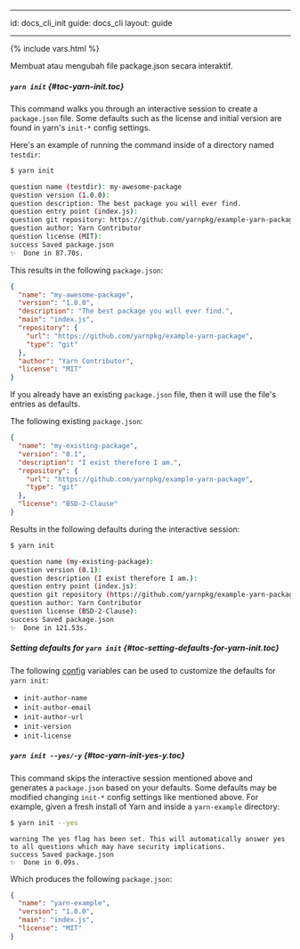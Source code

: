 * * *

id: docs_cli_init guide: docs_cli layout: guide

* * *

{% include vars.html %}

<p class="lead">Membuat atau mengubah file package.json secara interaktif.</p>

##### `yarn init` [](#toc-yarn-init){#toc-yarn-init.toc}

This command walks you through an interactive session to create a `package.json` file. Some defaults such as the license and initial version are found in yarn's `init-*` config settings.

Here's an example of running the command inside of a directory named `testdir`:

```sh
$ yarn init
```

```sh
question name (testdir): my-awesome-package
question version (1.0.0): 
question description: The best package you will ever find.
question entry point (index.js): 
question git repository: https://github.com/yarnpkg/example-yarn-package
question author: Yarn Contributor
question license (MIT): 
success Saved package.json
✨  Done in 87.70s.
```

This results in the following `package.json`:

```json
{
  "name": "my-awesome-package",
  "version": "1.0.0",
  "description": "The best package you will ever find.",
  "main": "index.js",
  "repository": {
    "url": "https://github.com/yarnpkg/example-yarn-package",
    "type": "git"
  },
  "author": "Yarn Contributor",
  "license": "MIT"
}
```

If you already have an existing `package.json` file, then it will use the file's entries as defaults.

The following existing `package.json`:

```json
{
  "name": "my-existing-package",
  "version": "0.1",
  "description": "I exist therefore I am.",
  "repository": {
    "url": "https://github.com/yarnpkg/example-yarn-package",
    "type": "git"
  },
  "license": "BSD-2-Clause"
}
```

Results in the following defaults during the interactive session:

```sh
$ yarn init
```

```sh
question name (my-existing-package): 
question version (0.1): 
question description (I exist therefore I am.):
question entry point (index.js): 
question git repository (https://github.com/yarnpkg/example-yarn-package): 
question author: Yarn Contributor
question license (BSD-2-Clause): 
success Saved package.json
✨  Done in 121.53s.
```

##### Setting defaults for `yarn init` [](#toc-setting-defaults-for-yarn-init){#toc-setting-defaults-for-yarn-init.toc}

The following [config]({{url_base}}/docs/cli/config) variables can be used to customize the defaults for `yarn init`:

- `init-author-name`
- `init-author-email`
- `init-author-url`
- `init-version`
- `init-license`

##### `yarn init --yes/-y` [](#toc-yarn-init-yes-y){#toc-yarn-init-yes-y.toc}

This command skips the interactive session mentioned above and generates a `package.json` based on your defaults. Some defaults may be modified changing `init-*` config settings like mentioned above. For example, given a fresh install of Yarn and inside a `yarn-example` directory:

```sh
$ yarn init --yes
```

    warning The yes flag has been set. This will automatically answer yes to all questions which may have security implications.
    success Saved package.json
    ✨  Done in 0.09s.
    

Which produces the following `package.json`:

```json
{
  "name": "yarn-example",
  "version": "1.0.0",
  "main": "index.js",
  "license": "MIT"
}
```